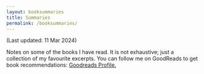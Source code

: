 ```yaml
---
layout: booksummaries
title: Summaries
permalink: /booksummaries/
---
```

(Last updated: 11 Mar 2024)

Notes on some of the books I have read. It is not exhaustive; just a collection of my favourite excerpts. You can follow me on GoodReads to get book recommendations: [Goodreads Profile.](https://www.goodreads.com/user/show/9698257-manas-saloi)
